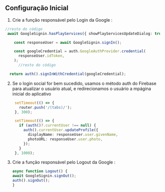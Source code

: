 ## Configuração Inicial

1. Crie a função responsável pelo Login da Google :

```typescript
//resto do código
 await GoogleSignin.hasPlayServices({ showPlayServicesUpdateDialog: true });

    const responseUser = await GoogleSignin.signIn();

    const googleCredential = auth.GoogleAuthProvider.credential(
      responseUser.idToken,
    );
      //resto do código

  return auth().signInWithCredential(googleCredential);
```

2. Se o login social for bem sucedido, usamos o método auth do Firebase para
   atualizar o usuário atual, e redirecionamos o usuário a mpágina inicial do
   aplicativo

   ```typescript
    setTimeout(() => {
      router.push('/(tabs)/');
    }, 300);

    setTimeout(() => {
      if (auth()?.currentUser !== null) {
        auth().currentUser.updateProfile({
          displayName: responseUser.user.givenName,
          photoURL: responseUser.user.photo,
        });
      }
    }, 1000);
   ```

3. Crie a função responsável pelo Logout da Google :

   ```typescript
   async function Logout() {
   await GoogleSignin.signOut();
   auth().signOut();
   }
   ```
